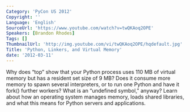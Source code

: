 ```yaml
---
Category: 'PyCon US 2012'
Copyright: ''
Language: 'English'
SourceUrl: 'https://www.youtube.com/watch?v=twQKAoq2OPE'
Speakers: [Brandon Rhodes]
Tags: []
ThumbnailUrl: 'http://img.youtube.com/vi/twQKAoq2OPE/hqdefault.jpg'
Title: 'Python, Linkers, and Virtual Memory'
date: '2012-03-11'
---
```

Why does “top” show that your Python process uses 110 MB of virtual memory but
has a resident set size of 9 MB? Does it consume more memory to spawn several
interpreters, or to run one Python and have it fork() further workers? What is
an “undefined symbol,” anyway? Learn about how an operating system manages
memory, loads shared libraries, and what this means for Python servers and
applications.
